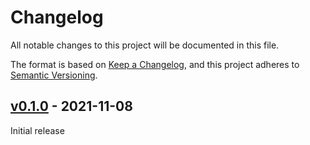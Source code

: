 # Changelog

All notable changes to this project will be documented in this file.

The format is based on [Keep a Changelog](https://keepachangelog.com/en/1.0.0/),
and this project adheres to [Semantic Versioning](https://semver.org/spec/v2.0.0.html).

## [v0.1.0] - 2021-11-08

Initial release

[v0.1.0]: https://github.com/BodenmillerGroup/napari-roi/releases/tag/v0.1.0
